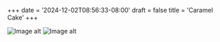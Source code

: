 +++
date = '2024-12-02T08:56:33-08:00'
draft = false
title = 'Caramel Cake'
+++

![Image alt](/images/caramelcake.jpg)
![Image alt](/images/caramelcake2.jpg)
